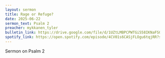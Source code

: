 ```yaml
---
layout: sermon
title: Rage or Refuge?
date: 2025-06-22
sermon_text: Psalm 2
preacher: mykkanen_tyler
bulletin_link: https://drive.google.com/file/d/1UZtLMBPCPWTGi558IKNaFSOOZUNpt-5s/view
spotify_link: https://open.spotify.com/episode/4CV01s6CASjFLOgu6tqjRR?si=X2Z3x6CkTr2nb18fMHbm0w
---
```


Sermon on Psalm 2
